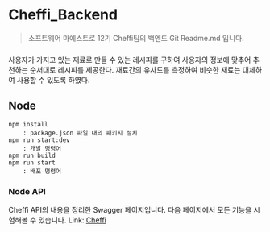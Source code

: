 Cheffi_Backend
==============
> 소프트웨어 마에스트로 12기 Cheffi팀의 백엔드 Git Readme.md 입니다.

###
사용자가 가지고 있는 재료로 만들 수 있는 레시피를 구하여 사용자의 정보에 맞추어 추천하는 순서대로 레시피를 제공한다. 재료간의 유사도를 측정하여 비슷한 재료는 대체하여 사용할 수 있도록 하였다.

## Node
    npm install
        : package.json 파일 내의 패키지 설치
    npm run start:dev
        : 개발 명령어
    npm run build
    npm run start
        : 배포 명령어
### Node API 
Cheffi API의 내용을 정리한 Swagger 페이지입니다. 다음 페이지에서 모든 기능을 시험해볼 수 있습니다.
Link: [Cheffi][CheffiLink]

[CheffiLink]: https://cheffi-api.link/api-json/ "Go google"
    
